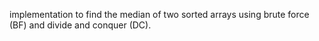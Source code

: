 implementation to find the median of two sorted arrays using brute force (BF) and divide and conquer (DC).
